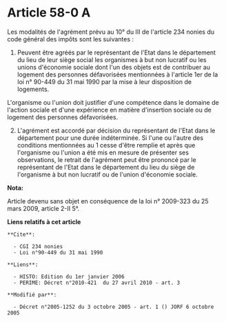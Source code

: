 # Article 58-0 A

Les modalités de l'agrément prévu au 10° du III de l'article 234 nonies du code général des impôts sont les suivantes :

1. Peuvent être agréés par le représentant de l'Etat dans le département du lieu de leur siège social les organismes à but
non lucratif ou les unions d'économie sociale dont l'un des objets est de contribuer au logement des personnes défavorisées
mentionnées à l'article 1er de la loi n° 90-449 du 31 mai 1990 par la mise à leur disposition de logements.

L'organisme ou l'union doit justifier d'une compétence dans le domaine de l'action sociale et d'une expérience en matière
d'insertion sociale ou de logement des personnes défavorisées.

2. L'agrément est accordé par décision du représentant de l'Etat dans le département pour une durée indéterminée. Si l'une ou
l'autre des conditions mentionnées au 1 cesse d'être remplie et après que l'organisme ou l'union a été mis en mesure de
présenter ses observations, le retrait de l'agrément peut être prononcé par le représentant de l'Etat dans le département du
lieu du siège de l'organisme à but non lucratif ou de l'union d'économie sociale.

**Nota:**

Article devenu sans objet en conséquence de la loi n° 2009-323 du 25 mars 2009, article 2-II 5°.

**Liens relatifs à cet article**

	**Cite**:

	  - CGI 234 nonies
	  - Loi n°90-449 du 31 mai 1990

	**Liens**:

	  - HISTO: Edition du 1er janvier 2006
	  - PERIME: Décret n°2010-421  du 27 avril 2010 - art. 3

	**Modifié par**:

	  - Décret n°2005-1252 du 3 octobre 2005 - art. 1 () JORF 6 octobre 2005
